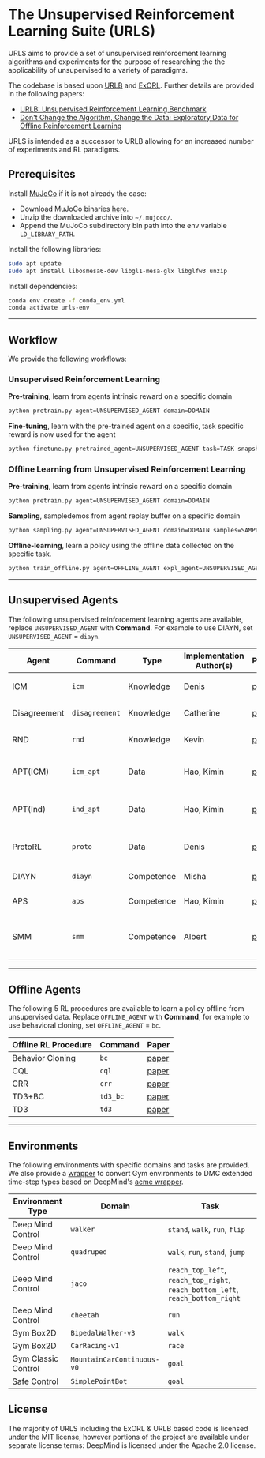

# The Unsupervised Reinforcement Learning Suite (URLS)

URLS aims to provide a set of unsupervised reinforcement learning algorithms and experiments for the purpose of researching the the applicability of unsupervised to a variety of paradigms. 

The codebase is based upon [URLB](https://github.com/rll-research/url_benchmark) and [ExORL](https://github.com/denisyarats/exorl). Further details are provided in the following papers:

- [URLB: Unsupervised Reinforcement Learning Benchmark](https://arxiv.org/abs/2110.15191)
- [Don't Change the Algorithm, Change the Data: Exploratory Data for Offline Reinforcement Learning](https://arxiv.org/abs/2201.13425)

URLS is intended as a successor to URLB allowing for an increased number of experiments and RL paradigms.

## Prerequisites

Install [MuJoCo](http://www.mujoco.org/) if it is not already the case:

* Download MuJoCo binaries [here](https://mujoco.org/download).
* Unzip the downloaded archive into `~/.mujoco/`.
* Append the MuJoCo subdirectory bin path into the env variable `LD_LIBRARY_PATH`.

Install the following libraries:
```sh
sudo apt update
sudo apt install libosmesa6-dev libgl1-mesa-glx libglfw3 unzip
```

Install dependencies:
```sh
conda env create -f conda_env.yml
conda activate urls-env
```

****

## Workflow

We provide the following workflows:

### Unsupervised Reinforcement Learning
  **Pre-training**, learn from agents intrinsic reward on a specific domain
  ```sh
  python pretrain.py agent=UNSUPERVISED_AGENT domain=DOMAIN
  ```
  **Fine-tuning**, learn with the pre-trained agent on a specific, task specific reward is now used for the agent
  ```sh
  python finetune.py pretrained_agent=UNSUPERVISED_AGENT task=TASK snapshot_ts=TS obs_type=OBS_TYPE
  ```

### Offline Learning from Unsupervised Reinforcement Learning
  **Pre-training**, learn from agents intrinsic reward on a specific domain
  ```sh
  python pretrain.py agent=UNSUPERVISED_AGENT domain=DOMAIN
  ```
  **Sampling**, sampledemos from agent replay buffer on a specific domain
  ```sh
  python sampling.py agent=UNSUPERVISED_AGENT domain=DOMAIN samples=SAMPLES snapshot_ts=TS obs_type=OBS_TYPE
  ```
  **Offline-learning**, learn a policy using the offline data collected on the specific task.
  ```sh
  python train_offline.py agent=OFFLINE_AGENT expl_agent=UNSUPERVISED_AGENT task=TASK
  ```

****

## Unsupervised Agents
The following unsupervised reinforcement learning agents are available, replace `UNSUPERVISED_AGENT` with **Command**. 
For example to use DIAYN, set `UNSUPERVISED_AGENT` = `diayn`.

| Agent | Command | Type | Implementation Author(s) | Paper | Intrinsic Reward
|---|---|---|---|---|---|
| ICM | `icm` | Knowledge | Denis | [paper](https://arxiv.org/abs/1705.05363)| $\| \| g(\mathbf{z}_{t+1} \| \mathbf{z}_{t}, \mathbf{a}_{t}) - \mathbf{z}_{t+1} \| \| ^{2}$
| Disagreement| `disagreement`| Knowledge | Catherine | [paper](https://arxiv.org/abs/1906.04161) |  $Var\{ g_{i} (\mathbf{z}_{t+1} \| \mathbf{z}_{t}, \mathbf{a}_{t}) \}$
| RND | `rnd`| Knowledge | Kevin | [paper](https://arxiv.org/abs/1810.12894) | $\| \| g(\mathbf{z}_{t}, \mathbf{a}_{t}) - \tilde{g}(\mathbf{z}_{t}, \mathbf{a}_{t}) \| \| ^{2}_{2}$
| APT(ICM) | `icm_apt` | Data | Hao, Kimin | [paper](https://arxiv.org/abs/2103.04551)| $\sum_{j \in random} \log \| \| \mathbf{z}_{t} - \mathbf{z}_{j} \| \|$
| APT(Ind) | `ind_apt` | Data | Hao, Kimin | [paper](https://arxiv.org/abs/2103.04551)| $\sum_{j \in random} \log \| \| \mathbf{z}_{t} - \mathbf{z}_{j} \| \|$
| ProtoRL | `proto` | Data | Denis | [paper](https://arxiv.org/abs/2102.11271)| $\sum_{j \in random} \log \| \| \mathbf{z}_{t} - \mathbf{z}_{j} \| \|$
| DIAYN | `diayn` | Competence | Misha | [paper](https://arxiv.org/abs/1802.06070)| $\log q(\mathbf{w}\|\mathbf{z}) + const$
| APS | `aps` | Competence | Hao, Kimin | [paper](http://proceedings.mlr.press/v139/liu21b.html)| $r_{t}^{APT}(\mathbf{z}) + \log q(\mathbf{z} \| \mathbf{w})$
| SMM | `smm` | Competence | Albert | [paper](https://arxiv.org/abs/1906.05274) | $\log p^{*}(\mathbf{z}) - \log q_{\mathbf{w}}(\mathbf{z}) - \log p(\mathbf{w}) + \log d(\mathbf{w} \| \mathbf{z})$

****

## Offline Agents

The following 5 RL procedures are available to learn a policy offline from unsupervised data. Replace `OFFLINE_AGENT` with **Command**, for example to use behavioral cloning, set `OFFLINE_AGENT` = `bc`.

| Offline RL Procedure | Command | Paper |
|---|---|---|
| Behavior Cloning | `bc` |  [paper](https://proceedings.neurips.cc/paper/1988/file/812b4ba287f5ee0bc9d43bbf5bbe87fb-Paper.pdf)|
| CQL | `cql` |  [paper](https://arxiv.org/pdf/2006.04779.pdf)|
| CRR | `crr` |[paper](https://arxiv.org/pdf/2006.15134.pdf)|
| TD3+BC | `td3_bc` | [paper](https://arxiv.org/pdf/2106.06860.pdf) |
| TD3 | `td3` | [paper](https://arxiv.org/pdf/1802.09477.pdf)|

**** 

## Environments

The following environments with specific domains and tasks are provided. We also provide a [wrapper](utils/wrappers/gym_wrapper.py) to convert Gym environments to DMC extended time-step types based on DeepMind's [acme wrapper](https://github.com/deepmind/acme/blob/master/acme/wrappers/gym_wrapper.py).

Environment Type | Domain | Task |
|---|---|---|
Deep Mind Control | `walker` | `stand`, `walk`, `run`, `flip` |
Deep Mind Control | `quadruped` | `walk`, `run`, `stand`, `jump` |
Deep Mind Control | `jaco` | `reach_top_left`, `reach_top_right`, `reach_bottom_left`, `reach_bottom_right`
Deep Mind Control | `cheetah` | `run` | `run_backward`
Gym Box2D | `BipedalWalker-v3` | `walk`
Gym Box2D | `CarRacing-v1` | `race`
Gym Classic Control | `MountainCarContinuous-v0` | `goal`
Safe Control | `SimplePointBot` | `goal`


## License
The majority of URLS including the ExORL & URLB based code is licensed under the MIT license, however portions of the project are available under separate license terms: DeepMind is licensed under the Apache 2.0 license.
